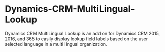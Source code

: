 # Dynamics-CRM-MultiLingual-Lookup
Dynamics CRM MultiLingual Lookup is an add on for Dynamics CRM 2015, 2016, and 365 to easily display lookup field labels based on the user selected language in a multi lingual organization.
